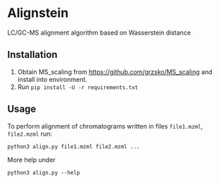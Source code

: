 Alignstein
==============================

LC/GC-MS alignment algorithm based on Wasserstein distance

Installation
------------
1. Obtain MS_scaling from https://github.com/grzsko/MS_scaling and install into environment.
2. Run `pip install -U -r requirements.txt`

Usage
-----
To perform alignment of chromatograms written in files `file1.mzml`, `file2.mzml` run:
```
python3 align.py file1.mzml file2.mzml ...
```
More help under
```
python3 align.py --help
```
